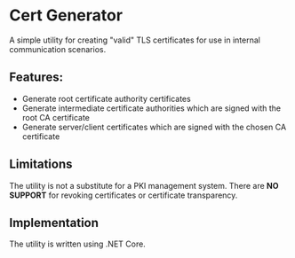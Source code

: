 # Cert Generator
A simple utility for creating "valid" TLS certificates for use in internal communication scenarios. 

## Features:
- Generate root certificate authority certificates
- Generate intermediate certificate authorities which are signed with the root CA certificate
- Generate server/client certificates which are signed with the chosen CA certificate

## Limitations
The utility is not a substitute for a PKI management system. There are **NO SUPPORT** for revoking certificates or certificate transparency. 

## Implementation
The utility is written using .NET Core. 

